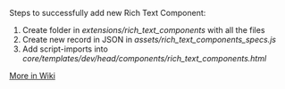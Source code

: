 Steps to successfully add new Rich Text Component:
1. Create folder in _extensions/rich_text_components_ with all the files
2. Create new record in JSON in _assets/rich_text_components_specs.js_
3. Add script-imports into _core/templates/dev/head/components/rich_text_components.html_

[More in Wiki](https://github.com/oppia/oppia/wiki/Rich-Text-Editor-%28RTE%29-Overview#rich-text-components)
